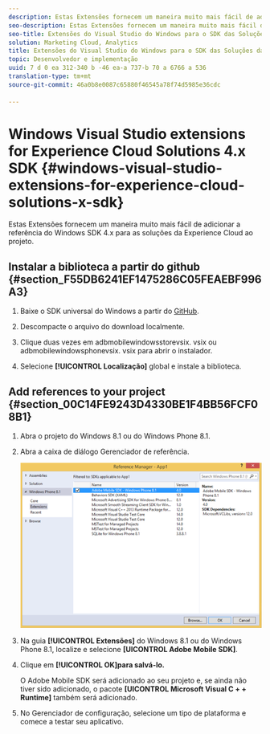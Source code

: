 ```yaml
---
description: Estas Extensões fornecem um maneira muito mais fácil de adicionar a referência do Windows SDK 4.x para as soluções da Experience Cloud ao projeto.
seo-description: Estas Extensões fornecem um maneira muito mais fácil de adicionar a referência do Windows SDK 4.x para as soluções da Experience Cloud ao projeto.
seo-title: Extensões do Visual Studio do Windows para o SDK das Soluções da Experience Cloud 4. x
solution: Marketing Cloud, Analytics
title: Extensões do Visual Studio do Windows para o SDK das Soluções da Experience Cloud 4. x
topic: Desenvolvedor e implementação
uuid: 7 d 0 ea 312-340 b -46 ea-a 737-b 70 a 6766 a 536
translation-type: tm+mt
source-git-commit: 46a0b8e0087c65880f46545a78f74d5985e36cdc

---
```



# Windows Visual Studio extensions for Experience Cloud Solutions 4.x SDK {#windows-visual-studio-extensions-for-experience-cloud-solutions-x-sdk}

Estas Extensões fornecem um maneira muito mais fácil de adicionar a referência do Windows SDK 4.x para as soluções da Experience Cloud ao projeto.

## Instalar a biblioteca a partir do github {#section_F55DB6241EF1475286C05FEAEBF996A3}

1. Baixe o SDK universal do Windows a partir do [GitHub](https://github.com/Adobe-Marketing-Cloud/mobile-services/releases).
1. Descompacte o arquivo do download localmente.
1. Clique duas vezes em adbmobilewindowsstorevsix. vsix ou adbmobilewindowsphonevsix. vsix para abrir o instalador.

1. Selecione **[!UICONTROL Localização]** global e instale a biblioteca.

## Add references to your project {#section_00C14FE9243D4330BE1F4BB56FCF08B1}

1. Abra o projeto do Windows 8.1 ou do Windows Phone 8.1.
1. Abra a caixa de diálogo Gerenciador de referência.

   ![](assets/ref_manager.png)

1. Na guia **[!UICONTROL Extensões]** do Windows 8.1 ou do Windows Phone 8.1, localize e selecione **[UICONTROL Adobe Mobile SDK]**.
1. Clique em **[!UICONTROL OK]para salvá-lo.**

   O Adobe Mobile SDK será adicionado ao seu projeto e, se ainda não tiver sido adicionado, o pacote **[UICONTROL Microsoft Visual C + + Runtime]** também será adicionado.

1. No Gerenciador de configuração, selecione um tipo de plataforma e comece a testar seu aplicativo.

